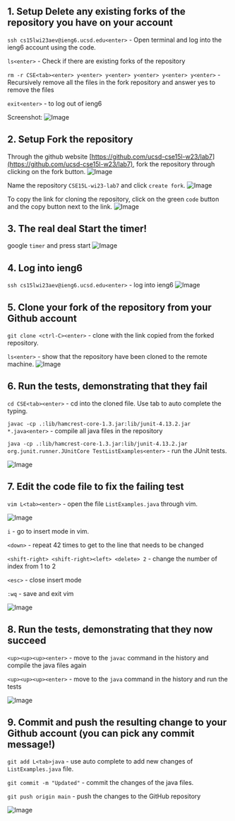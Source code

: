 ## 1. Setup Delete any existing forks of the repository you have on your account

`ssh cs15lwi23aev@ieng6.ucsd.edu<enter>` - Open terminal and log into the ieng6 account using the code. 

`ls<enter>` - Check if there are existing forks of the repository

`rm -r CSE<tab><enter> y<enter> y<enter> y<enter> y<enter> y<enter>` - Recursively remove all the files in the fork repository and answer yes to remove the files 

`exit<enter>` - to log out of ieng6

Screenshot: 
![Image](img/reportImages-4/lab7-1.png)

<div style="page-break-after: always;"></div>

## 2. Setup Fork the repository
Through the github website [https://github.com/ucsd-cse15l-w23/lab7](https://github.com/ucsd-cse15l-w23/lab7), fork the repository through clicking on the fork button. 
![Image](img/reportImages-4/lab7-2-1.png)

Name the repository `CSE15L-wi23-lab7` and click `create fork`. 
![Image](img/reportImages-4/lab7-2-2.png)

To copy the link for cloning the repository, click on the green `code` button and the copy button next to the link. 
![Image](img/reportImages-4/lab7-2-3.png)

<div style="page-break-after: always;"></div>

## 3. The real deal Start the timer!
google `timer` and press start
![Image](img/reportImages-4/lab7-3.png)

<div style="page-break-after: always;"></div>

## 4. Log into ieng6
`ssh cs15lwi23aev@ieng6.ucsd.edu<enter>` - log into ieng6
![Image](img/reportImages-4/lab7-4.png)

<div style="page-break-after: always;"></div>

## 5. Clone your fork of the repository from your Github account

`git clone <ctrl-C><enter>` - clone with the link copied from the forked repository. 

`ls<enter>` - show that the repository have been cloned to the remote machine. 
![Image](img/reportImages-4/lab7-5.png)

<div style="page-break-after: always;"></div>

## 6. Run the tests, demonstrating that they fail

`cd CSE<tab><enter>` - cd into the cloned file. Use tab to auto complete the typing. 

`javac -cp .:lib/hamcrest-core-1.3.jar:lib/junit-4.13.2.jar *.java<enter>` - compile all java files in the repository

`java -cp .:lib/hamcrest-core-1.3.jar:lib/junit-4.13.2.jar org.junit.runner.JUnitCore TestListExamples<enter>` - run the JUnit tests. 

![Image](img/reportImages-4/lab7-6.png)

<div style="page-break-after: always;"></div>

## 7. Edit the code file to fix the failing test

`vim L<tab><enter>` - open the file `ListExamples.java` through vim. 

![Image](img/reportImages-4/lab-7-0.png)

`i` - go to insert mode in vim. 

`<down>` - repeat 42 times to get to the line that needs to be changed

`<shift-right> <shift-right><left> <delete> 2` - change the number of index from 1 to 2

`<esc>` - close insert mode 

`:wq` - save and exit vim

![Image](img/reportImages-4/lab7-7.png)

<div style="page-break-after: always;"></div>

## 8. Run the tests, demonstrating that they now succeed

`<up><up><up><enter>` - move to the `javac` command in the history and compile the java files again

`<up><up><up><enter>` - move to the `java` command in the history and run the tests

![Image](img/reportImages-4/lab7-8.png)

<div style="page-break-after: always;"></div>

## 9. Commit and push the resulting change to your Github account (you can pick any commit message!)

`git add L<tab>java` - use auto complete to add new changes of `ListExamples.java` file.

`git commit -m "Updated"` - commit the changes of the java files. 

`git push origin main` - push the changes to the GitHub repository

![Image](img/reportImages-4/lab7-9.png)

